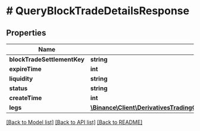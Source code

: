 # # QueryBlockTradeDetailsResponse

## Properties

Name | Type | Description | Notes
------------ | ------------- | ------------- | -------------
**blockTradeSettlementKey** | **string** |  | [optional]
**expireTime** | **int** |  | [optional]
**liquidity** | **string** |  | [optional]
**status** | **string** |  | [optional]
**createTime** | **int** |  | [optional]
**legs** | [**\Binance\Client\DerivativesTradingOptions\Model\QueryBlockTradeDetailsResponseLegsInner[]**](QueryBlockTradeDetailsResponseLegsInner.md) |  | [optional]

[[Back to Model list]](../../README.md#models) [[Back to API list]](../../README.md#endpoints) [[Back to README]](../../README.md)

